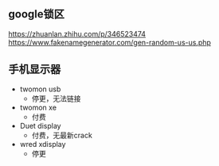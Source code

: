 ## google锁区

<https://zhuanlan.zhihu.com/p/346523474>  
<https://www.fakenamegenerator.com/gen-random-us-us.php>

## 手机显示器

- twomon usb
  - 停更，无法链接
- twomon xe
  - 付费
- Duet display
  - 付费，无最新crack
- wred xdisplay
  - 停更
